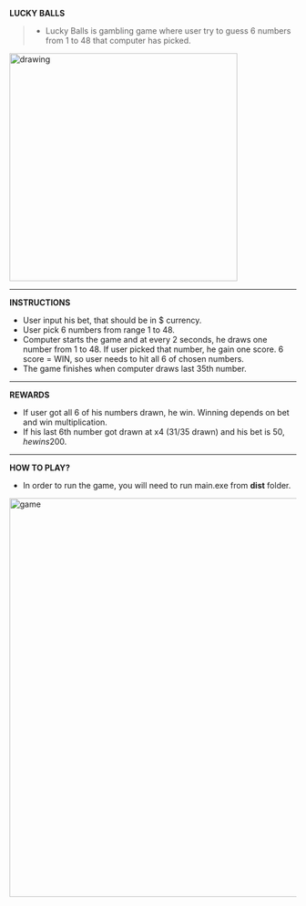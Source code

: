 **LUCKY BALLS**

>- Lucky Balls is gambling game where user try to guess 6 numbers from 1 to 48 that computer has picked. 
<img src="https://www.nicepng.com/png/detail/417-4177877_nsoft-lucky-six.png" alt="drawing" width="400"/>

___
**INSTRUCTIONS**
- User input his bet, that should be in $ currency. 
- User pick 6 numbers from range 1 to 48.
- Computer starts the game and at every 2 seconds, he draws one number from 1 to 48. If user picked that number, he gain one score. 6 score = WIN, so user needs to hit all 6 of chosen numbers.
- The game finishes when computer draws last 35th number. 
___
**REWARDS**
- If user got all 6 of his numbers drawn, he win. Winning depends on bet and win multiplication. 
- If his last 6th number got drawn at x4 (31/35 drawn) and his bet is 50$, he wins 200$.
___
**HOW TO PLAY?**
- In order to run the game, you will need to run main.exe from **dist** folder. 

<img src="https://i.ibb.co/J2QQ9LD/1.png" alt="game" width="700"/>
